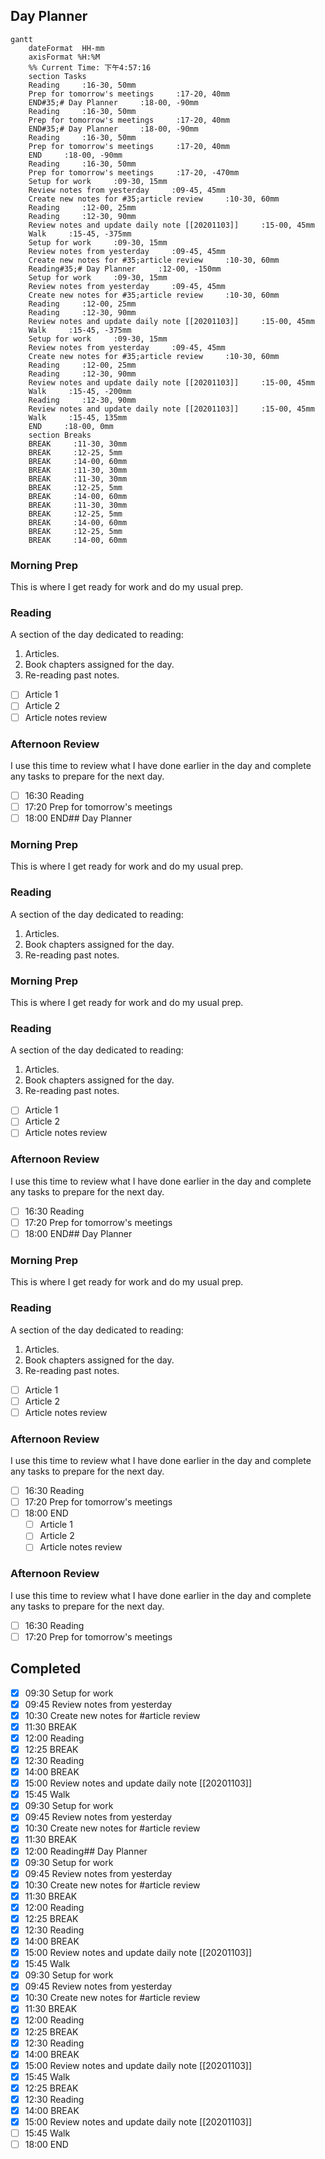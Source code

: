 ## Day Planner
```mermaid
gantt
    dateFormat  HH-mm
    axisFormat %H:%M
    %% Current Time: 下午4:57:16
    section Tasks
    Reading     :16-30, 50mm
    Prep for tomorrow's meetings     :17-20, 40mm
    END#35;# Day Planner     :18-00, -90mm
    Reading     :16-30, 50mm
    Prep for tomorrow's meetings     :17-20, 40mm
    END#35;# Day Planner     :18-00, -90mm
    Reading     :16-30, 50mm
    Prep for tomorrow's meetings     :17-20, 40mm
    END     :18-00, -90mm
    Reading     :16-30, 50mm
    Prep for tomorrow's meetings     :17-20, -470mm
    Setup for work     :09-30, 15mm
    Review notes from yesterday     :09-45, 45mm
    Create new notes for #35;article review     :10-30, 60mm
    Reading     :12-00, 25mm
    Reading     :12-30, 90mm
    Review notes and update daily note [[20201103]]     :15-00, 45mm
    Walk     :15-45, -375mm
    Setup for work     :09-30, 15mm
    Review notes from yesterday     :09-45, 45mm
    Create new notes for #35;article review     :10-30, 60mm
    Reading#35;# Day Planner     :12-00, -150mm
    Setup for work     :09-30, 15mm
    Review notes from yesterday     :09-45, 45mm
    Create new notes for #35;article review     :10-30, 60mm
    Reading     :12-00, 25mm
    Reading     :12-30, 90mm
    Review notes and update daily note [[20201103]]     :15-00, 45mm
    Walk     :15-45, -375mm
    Setup for work     :09-30, 15mm
    Review notes from yesterday     :09-45, 45mm
    Create new notes for #35;article review     :10-30, 60mm
    Reading     :12-00, 25mm
    Reading     :12-30, 90mm
    Review notes and update daily note [[20201103]]     :15-00, 45mm
    Walk     :15-45, -200mm
    Reading     :12-30, 90mm
    Review notes and update daily note [[20201103]]     :15-00, 45mm
    Walk     :15-45, 135mm
    END     :18-00, 0mm
    section Breaks
    BREAK     :11-30, 30mm
    BREAK     :12-25, 5mm
    BREAK     :14-00, 60mm
    BREAK     :11-30, 30mm
    BREAK     :11-30, 30mm
    BREAK     :12-25, 5mm
    BREAK     :14-00, 60mm
    BREAK     :11-30, 30mm
    BREAK     :12-25, 5mm
    BREAK     :14-00, 60mm
    BREAK     :12-25, 5mm
    BREAK     :14-00, 60mm
```

### Morning Prep

This is where I get ready for work and do my usual prep.


### Reading

A section of the day dedicated to reading:

1. Articles.
2. Book chapters assigned for the day.
3. Re-reading past notes.
   
  - [ ] Article 1
  - [ ] Article 2
  - [ ] Article notes review

### Afternoon Review

I use this time to review what I have done earlier in the day and complete any tasks to prepare for the next day.

- [ ] 16:30 Reading
- [ ] 17:20 Prep for tomorrow's meetings
- [ ] 18:00 END## Day Planner

### Morning Prep

This is where I get ready for work and do my usual prep.


### Reading

A section of the day dedicated to reading:

1. Articles.
2. Book chapters assigned for the day.
3. Re-reading past notes.
   

### Morning Prep

This is where I get ready for work and do my usual prep.


### Reading

A section of the day dedicated to reading:

1. Articles.
2. Book chapters assigned for the day.
3. Re-reading past notes.
   
  - [ ] Article 1
  - [ ] Article 2
  - [ ] Article notes review

### Afternoon Review

I use this time to review what I have done earlier in the day and complete any tasks to prepare for the next day.

- [ ] 16:30 Reading
- [ ] 17:20 Prep for tomorrow's meetings
- [ ] 18:00 END## Day Planner

### Morning Prep

This is where I get ready for work and do my usual prep.


### Reading

A section of the day dedicated to reading:

1. Articles.
2. Book chapters assigned for the day.
3. Re-reading past notes.
   
  - [ ] Article 1
  - [ ] Article 2
  - [ ] Article notes review

### Afternoon Review

I use this time to review what I have done earlier in the day and complete any tasks to prepare for the next day.

- [ ] 16:30 Reading
- [ ] 17:20 Prep for tomorrow's meetings
- [ ] 18:00 END
  - [ ] Article 1
  - [ ] Article 2
  - [ ] Article notes review

### Afternoon Review

I use this time to review what I have done earlier in the day and complete any tasks to prepare for the next day.

- [ ] 16:30 Reading
- [ ] 17:20 Prep for tomorrow's meetings
## Completed
- [x] 09:30 Setup for work
- [x] 09:45 Review notes from yesterday
- [x] 10:30 Create new notes for #article review
- [x] 11:30 BREAK
- [x] 12:00 Reading
- [x] 12:25 BREAK
- [x] 12:30 Reading
- [x] 14:00 BREAK
- [x] 15:00 Review notes and update daily note [[20201103]]
- [x] 15:45 Walk
- [x] 09:30 Setup for work
- [x] 09:45 Review notes from yesterday
- [x] 10:30 Create new notes for #article review
- [x] 11:30 BREAK
- [x] 12:00 Reading## Day Planner
- [x] 09:30 Setup for work
- [x] 09:45 Review notes from yesterday
- [x] 10:30 Create new notes for #article review
- [x] 11:30 BREAK
- [x] 12:00 Reading
- [x] 12:25 BREAK
- [x] 12:30 Reading
- [x] 14:00 BREAK
- [x] 15:00 Review notes and update daily note [[20201103]]
- [x] 15:45 Walk
- [x] 09:30 Setup for work
- [x] 09:45 Review notes from yesterday
- [x] 10:30 Create new notes for #article review
- [x] 11:30 BREAK
- [x] 12:00 Reading
- [x] 12:25 BREAK
- [x] 12:30 Reading
- [x] 14:00 BREAK
- [x] 15:00 Review notes and update daily note [[20201103]]
- [x] 15:45 Walk
- [x] 12:25 BREAK
- [x] 12:30 Reading
- [x] 14:00 BREAK
- [x] 15:00 Review notes and update daily note [[20201103]]
- [ ] 15:45 Walk
- [ ] 18:00 END